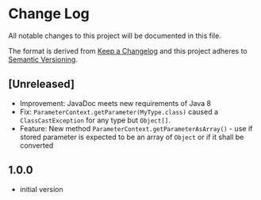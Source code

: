 # Change Log
All notable changes to this project will be documented in this file.

The format is derived from [Keep a Changelog](http://keepachangelog.com/) 
and this project adheres to [Semantic Versioning](http://semver.org/).

## [Unreleased]
- Improvement: JavaDoc meets new requirements of Java 8
- Fix: `ParameterContext.getParameter(MyType.class)` caused a `ClassCastException` for any type but `Object[]`.
- Feature: New method `ParameterContext.getParameterAsArray()` - use if stored parameter is expected to be an array of `Object` or if it shall be converted

## 1.0.0
- initial version
